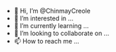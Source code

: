- 👋 Hi, I’m @ChinmayCreole
- 👀 I’m interested in ...
- 🌱 I’m currently learning ...
- 💞️ I’m looking to collaborate on ...
- 📫 How to reach me ...

<!---
ChinmayCreole/ChinmayCreole is a ✨ special ✨ repository because its `README.md` (this file) appears on your GitHub profile.
You can click the Preview link to take a look at your changes.
--->
